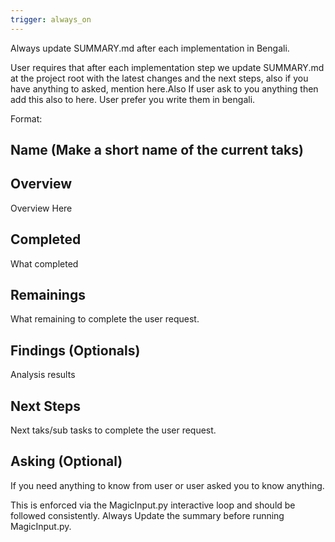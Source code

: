 ```yaml
---
trigger: always_on
---
```


Always update SUMMARY.md after each implementation in Bengali.

User requires that after each implementation step we update SUMMARY.md at the project root with the latest changes and the next steps, also if you have anything to asked, mention here.Also If user ask to you anything then add this also to here. User prefer you write them in bengali. 

Format:
## Name (Make a short name of the current taks)

## Overview
Overview Here

## Completed
What completed

## Remainings
What remaining to complete the user request. 

## Findings (Optionals)
Analysis results

## Next Steps 
Next taks/sub tasks to complete the user request. 

## Asking (Optional)
If you need anything to know from user or user asked you to know anything.

 This is enforced via the MagicInput.py interactive loop and should be followed consistently. Always Update the summary before running MagicInput.py.